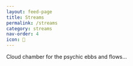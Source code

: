 ```yaml
---
layout: feed-page
title: Streams
permalink: /streams
category: streams
nav-order: 4
icon: 🌊
---
```


Cloud chamber for the psychic ebbs and flows...